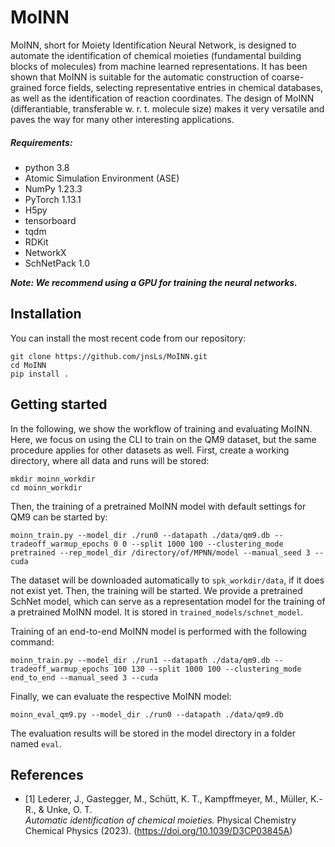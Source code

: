 # MoINN

MoINN, short for Moiety Identification Neural Network, is designed to automate the 
identification of chemical moieties (fundamental building blocks of molecules)
from machine learned representations. It has been shown that MoINN is suitable for
the automatic construction of coarse-grained force fields, selecting representative 
entries in chemical databases, as well as the identification of reaction coordinates. 
The design of MoINN (differantiable, transferable w. r. t. molecule size) makes it very 
versatile and paves the way for many other interesting applications.


##### Requirements:
- python 3.8
- Atomic Simulation Environment (ASE)
- NumPy 1.23.3
- PyTorch 1.13.1
- H5py
- tensorboard
- tqdm
- RDKit
- NetworkX
- SchNetPack 1.0

_**Note: We recommend using a GPU for training the neural networks.**_


## Installation


You can install the most recent code from our repository:

```
git clone https://github.com/jnsLs/MoINN.git
cd MoINN
pip install .
```


## Getting started

In the following, we show the workflow of training and evaluating MoINN. Here,
we focus on using the CLI to train on the QM9 dataset, but the same procedure 
applies for other datasets as well. First, create a working directory, where 
all data and runs will be stored:

```
mkdir moinn_workdir
cd moinn_workdir
```

Then, the training of a pretrained MoINN model with default settings for QM9 can be started by:

```
moinn_train.py --model_dir ./run0 --datapath ./data/qm9.db --tradeoff_warmup_epochs 0 0 --split 1000 100 --clustering_mode pretrained --rep_model_dir /directory/of/MPNN/model --manual_seed 3 --cuda
```

The dataset will be downloaded automatically to `spk_workdir/data`, if it does not exist yet.
Then, the training will be started. We provide a pretrained SchNet model, which can serve as a 
representation model for the training of a pretrained MoINN model. It is stored in ```trained_models/schnet_model```.

Training of an end-to-end MoINN model is performed with the following command:

```
moinn_train.py --model_dir ./run1 --datapath ./data/qm9.db --tradeoff_warmup_epochs 100 130 --split 1000 100 --clustering_mode end_to_end --manual_seed 3 --cuda
```

Finally, we can evaluate the respective MoINN model:

```
moinn_eval_qm9.py --model_dir ./run0 --datapath ./data/qm9.db
```
The evaluation results will be stored in the model directory in a folder named ```eval```.

## References

* [1] Lederer, J., Gastegger, M., Schütt, K. T., Kampffmeyer, M., Müller, K.-R., & Unke, O. T.  
*Automatic identification of chemical moieties.*
Physical Chemistry Chemical Physics (2023). (https://doi.org/10.1039/D3CP03845A)
